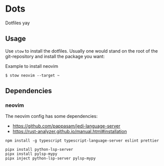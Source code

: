 # Dots

Dotfiles yay

## Usage

Use `stow` to install the dotfiles.
Usually one would stand on the root of the git-repository and install the package you want:

Example to install neovim

```
$ stow neovim --target ~
```



## Dependencies


### neovim

The neovim config has some dependencies:

- https://github.com/pappasam/jedi-language-server
- https://rust-analyzer.github.io/manual.html#installation

`npm install -g typescript typescript-language-server eslint prettier`

```
pipx install python-lsp-server
pipx install pylsp-mypy
pipx inject python-lsp-server pylsp-mypy
```

